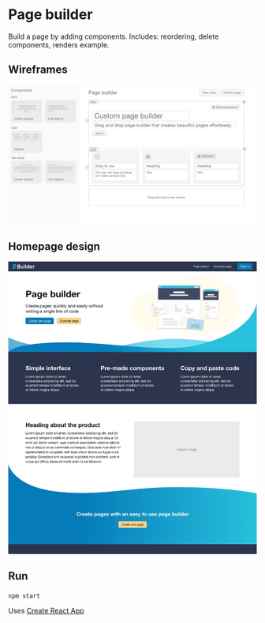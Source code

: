 # Page builder
Build a page by adding components. Includes: reordering, delete components, renders example.

## Wireframes
![page builder wireframe](src/page-builder-wireframe.png)

## Homepage design
![page builder wireframe](homepage-design-v2.jpg)

## Run
`npm start`

Uses [Create React App](https://github.com/facebook/create-react-app)
